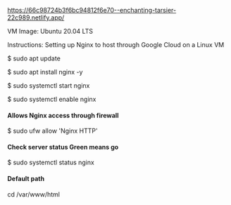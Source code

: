 https://66c98724b3f6bc94812f6e70--enchanting-tarsier-22c989.netlify.app/

VM Image: Ubuntu 20.04 LTS

Instructions:
Setting up Nginx to host through Google Cloud on a Linux VM


$ sudo apt update

$ sudo apt install nginx -y

$ sudo systemctl start nginx

$ sudo systemctl enable nginx
#### Allows Nginx access through firewall
$ sudo ufw allow 'Nginx HTTP'
#### Check server status Green means go
$ sudo systemctl status nginx
#### Default path
cd /var/www/html
